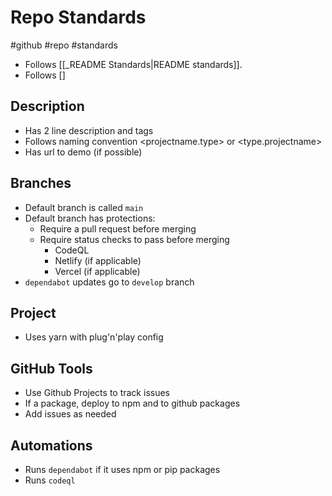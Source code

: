 # Repo Standards
#github #repo #standards

- Follows [[_README Standards|README standards]].
- Follows []

## Description
- Has 2 line description and tags
- Follows naming convention <projectname.type> or <type.projectname>
- Has url to demo (if possible)

## Branches
- Default branch is called `main`
- Default branch has protections:
	- Require a pull request before merging
	- Require status checks to pass before merging
		- CodeQL
		- Netlify (if applicable)
		- Vercel (if applicable)
- `dependabot` updates go to `develop` branch

## Project
- Uses yarn with plug'n'play config

## GitHub Tools
- Use Github Projects to track issues
- If a package, deploy to npm and to github packages
- Add issues as needed
 
## Automations
- Runs `dependabot` if it uses npm or pip packages
- Runs `codeql`

